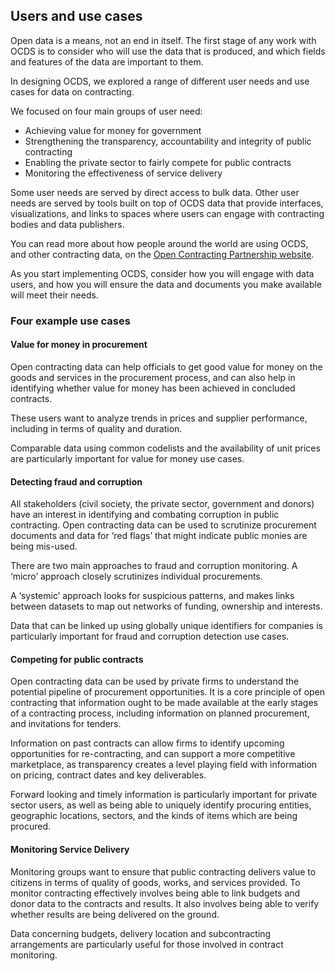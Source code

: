 ## Users and use cases

Open data is a means, not an end in itself. The first stage of any work with OCDS is to consider who will use the data that is produced, and which fields and features of the data are important to them.

In designing OCDS, we explored a range of different user needs and use cases for data on contracting. 

We focused on four main groups of user need:

* Achieving value for money for government
* Strengthening the transparency, accountability and integrity of public contracting
* Enabling the private sector to fairly compete for public contracts
* Monitoring the effectiveness of service delivery

Some user needs are served by direct access to bulk data. Other user needs are served by tools built on top of OCDS data that provide interfaces, visualizations, and links to spaces where users can engage with contracting bodies and data publishers. 

You can read more about how people around the world are using OCDS, and other contracting data, on the [Open Contracting Partnership website](http://www.open-contracting.org). 

As you start implementing OCDS, consider how you will engage with data users, and how you will ensure the data and documents you make available will meet their needs. 

### Four example use cases

#### Value for money in procurement

Open contracting data can help officials to get good value for money on the goods and services in the procurement process, and can also help in identifying whether value for money has been achieved in concluded contracts.

These users want to analyze trends in prices and supplier performance, including in terms of quality and duration.

Comparable data using common codelists and the availability of unit prices are particularly important for value for money use cases.

#### Detecting fraud and corruption

All stakeholders (civil society, the private sector, government and donors) have an interest in identifying and combating corruption in public contracting. Open contracting data can be used to scrutinize procurement documents and data for ‘red flags’ that might indicate public monies are being mis-used.

There are two main approaches to fraud and corruption monitoring. A ‘micro’ approach closely scrutinizes individual procurements.

A ‘systemic’ approach looks for suspicious patterns, and makes links between datasets to map out networks of funding, ownership and interests. 

Data that can be linked up using globally unique identifiers for companies is particularly important for fraud and corruption detection use cases.

#### Competing for public contracts

Open contracting data can be used by private firms to understand the potential pipeline of procurement opportunities. It is a core principle of open contracting that information ought to be made available at the early stages of a contracting process, including information on planned procurement, and invitations for tenders.

Information on past contracts can allow firms to identify upcoming opportunities for re-contracting, and can support a more competitive marketplace, as transparency creates a level playing field with information on pricing, contract dates and key deliverables. 

Forward looking and timely information is particularly important for private sector users, as well as being able to uniquely identify procuring entities, geographic locations, sectors, and the kinds of items which are being procured. 

#### Monitoring Service Delivery 
 
Monitoring groups want to ensure that public contracting delivers value to citizens in terms of quality of goods, works, and services provided. To monitor contracting effectively involves being able to link budgets and donor data to the contracts and results. It also involves being able to verify whether results are being delivered on the ground.

Data concerning budgets, delivery location and subcontracting arrangements are particularly useful for those involved in contract monitoring. 

